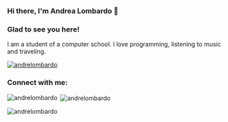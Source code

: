 <h3 align="left">Hi there, I'm Andrea Lombardo 👋</h3>


<h3>Glad to see you here!</h3> 




<text> I am a student of a computer school. I love programming, listening to music and traveling. </text>



<p align="left"> <a href="https://github.com/ryo-ma/github-profile-trophy"><img src="https://github-profile-trophy.vercel.app/?username=andrelombardo" alt="andrelombardo" /></a> </p>

<h3 align="left">Connect with me:</h3>
<p align="left">
</p>

<p><img align="left" src="https://github-readme-stats.vercel.app/api/top-langs?username=andrelombardo&show_icons=true&locale=en&layout=compact" alt="andrelombardo" /></p>

<p>&nbsp;<img align="center" src="https://github-readme-stats.vercel.app/api?username=andrelombardo&show_icons=true&locale=en" alt="andrelombardo" /></p>

<p><img align="center" src="https://github-readme-streak-stats.herokuapp.com/?user=andrelombardo&" alt="andrelombardo" /></p>
